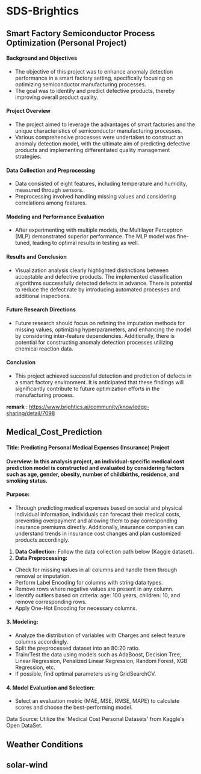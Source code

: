 # SDS-Brightics

## Smart Factory Semiconductor Process Optimization (Personal Project)
#### **Background and Objectives**
- The objective of this project was to enhance anomaly detection performance in a smart factory setting, specifically focusing on optimizing semiconductor manufacturing processes.
- The goal was to identify and predict defective products, thereby improving overall product quality.

#### **Project Overview**
- The project aimed to leverage the advantages of smart factories and the unique characteristics of semiconductor manufacturing processes.
- Various comprehensive processes were undertaken to construct an anomaly detection model, with the ultimate aim of predicting defective products and implementing differentiated quality management strategies.

#### **Data Collection and Preprocessing**
- Data consisted of eight features, including temperature and humidity, measured through sensors.
- Preprocessing involved handling missing values and considering correlations among features.

#### **Modeling and Performance Evaluation**
- After experimenting with multiple models, the Multilayer Perceptron (MLP) demonstrated superior performance. The MLP model was fine-tuned, leading to optimal results in testing as well.

#### **Results and Conclusion**
- Visualization analysis clearly highlighted distinctions between acceptable and defective products. The implemented classification algorithms successfully detected defects in advance. There is potential to reduce the defect rate by introducing automated processes and additional inspections.

#### **Future Research Directions**
- Future research should focus on refining the imputation methods for missing values, optimizing hyperparameters, and enhancing the model by considering inter-feature dependencies. Additionally, there is potential for constructing anomaly detection processes utilizing chemical reaction data.

#### **Conclusion**
- This project achieved successful detection and prediction of defects in a smart factory environment. It is anticipated that these findings will significantly contribute to future optimization efforts in the manufacturing process.

**remark** : https://www.brightics.ai/community/knowledge-sharing/detail/7098

## Medical_Cost_Prediction
#### **Title:** Predicting Personal Medical Expenses (Insurance) Project

#### **Overview:** In this analysis project, an individual-specific medical cost prediction model is constructed and evaluated by considering factors such as age, gender, obesity, number of childbirths, residence, and smoking status.  
#### Purpose:  
- Through predicting medical expenses based on social and physical individual information, individuals can forecast their medical costs, preventing overpayment and allowing them to pay corresponding insurance premiums directly. Additionally, insurance companies can understand trends in insurance cost changes and plan customized products accordingly.
1. **Data Collection:** Follow the data collection path below (Kaggle dataset).  
2. **Data Preprocessing:**  
- Check for missing values in all columns and handle them through removal or imputation.  
- Perform Label Encoding for columns with string data types.  
- Remove rows where negative values are present in any column.  
- Identify outliers based on criteria: age: 100 years, children: 10, and remove corresponding rows.  
- Apply One-Hot Encoding for necessary columns.  
  
#### **3. Modeling:**  

- Analyze the distribution of variables with Charges and select feature columns accordingly.  
- Split the preprocessed dataset into an 80:20 ratio.  
- Train/Test the data using models such as AdaBoost, Decision Tree, Linear Regression, Penalized Linear Regression, Random Forest, XGB Regression, etc.  
- If possible, find optimal parameters using GridSearchCV.  

#### **4. Model Evaluation and Selection:**  
- Select an evaluation metric (MAE, MSE, RMSE, MAPE) to calculate scores and choose the best-performing model.  

Data Source: Utilize the 'Medical Cost Personal Datasets' from Kaggle's Open DataSet.  

## Weather Conditions

## solar-wind
